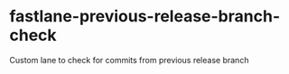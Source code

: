 # fastlane-previous-release-branch-check
Custom lane to check for commits from previous release branch
